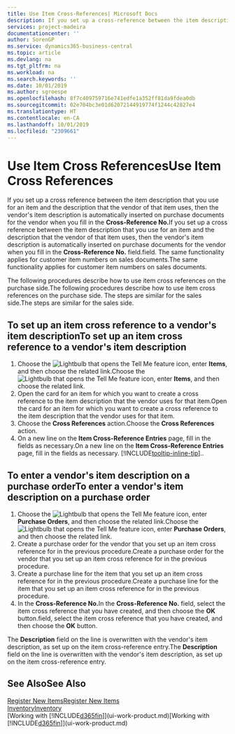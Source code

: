 ```yaml
---
title: Use Item Cross-References| Microsoft Docs
description: If you set up a cross-reference between the item description that you use for an item and the description that the vendor of that item uses, then the vendor's item description is automatically inserted on purchase documents for the vendor when you fill in the **Cross-Reference No.** field.
services: project-madeira
documentationcenter: ''
author: SorenGP
ms.service: dynamics365-business-central
ms.topic: article
ms.devlang: na
ms.tgt_pltfrm: na
ms.workload: na
ms.search.keywords: ''
ms.date: 10/01/2019
ms.author: sgroespe
ms.openlocfilehash: 8f7c409759716e741edfe1a352ff81da9fdea0db
ms.sourcegitcommit: 02e704bc3e01d62072144919774f1244c42827e4
ms.translationtype: HT
ms.contentlocale: en-CA
ms.lasthandoff: 10/01/2019
ms.locfileid: "2309661"
---
```

# <a name="use-item-cross-references"></a><span data-ttu-id="85fad-104">Use Item Cross References</span><span class="sxs-lookup"><span data-stu-id="85fad-104">Use Item Cross References</span></span>
<span data-ttu-id="85fad-105">If you set up a cross reference between the item description that you use for an item and the description that the vendor of that item uses, then the vendor's item description is automatically inserted on purchase documents for the vendor when you fill in the **Cross-Reference No.**</span><span class="sxs-lookup"><span data-stu-id="85fad-105">If you set up a cross reference between the item description that you use for an item and the description that the vendor of that item uses, then the vendor's item description is automatically inserted on purchase documents for the vendor when you fill in the **Cross-Reference No.**</span></span> <span data-ttu-id="85fad-106">field.</span><span class="sxs-lookup"><span data-stu-id="85fad-106">field.</span></span> <span data-ttu-id="85fad-107">The same functionality applies for customer item numbers on sales documents.</span><span class="sxs-lookup"><span data-stu-id="85fad-107">The same functionality applies for customer item numbers on sales documents.</span></span>

<span data-ttu-id="85fad-108">The following procedures describe how to use item cross references on the purchase side.</span><span class="sxs-lookup"><span data-stu-id="85fad-108">The following procedures describe how to use item cross references on the purchase side.</span></span> <span data-ttu-id="85fad-109">The steps are similar for the sales side.</span><span class="sxs-lookup"><span data-stu-id="85fad-109">The steps are similar for the sales side.</span></span>

## <a name="to-set-up-an-item-cross-reference-to-a-vendors-item-description"></a><span data-ttu-id="85fad-110">To set up an item cross reference to a vendor's item description</span><span class="sxs-lookup"><span data-stu-id="85fad-110">To set up an item cross reference to a vendor's item description</span></span>
1. <span data-ttu-id="85fad-111">Choose the ![Lightbulb that opens the Tell Me feature](media/ui-search/search_small.png "Tell me what you want to do") icon, enter **Items**, and then choose the related link.</span><span class="sxs-lookup"><span data-stu-id="85fad-111">Choose the ![Lightbulb that opens the Tell Me feature](media/ui-search/search_small.png "Tell me what you want to do") icon, enter **Items**, and then choose the related link.</span></span>
2. <span data-ttu-id="85fad-112">Open the card for an item for which you want to create a cross reference to the item description that the vendor uses for that item.</span><span class="sxs-lookup"><span data-stu-id="85fad-112">Open the card for an item for which you want to create a cross reference to the item description that the vendor uses for that item.</span></span>
3. <span data-ttu-id="85fad-113">Choose the **Cross References** action.</span><span class="sxs-lookup"><span data-stu-id="85fad-113">Choose the **Cross References** action.</span></span>
4. <span data-ttu-id="85fad-114">On a new line on the **Item Cross-Reference Entries** page, fill in the fields as necessary.</span><span class="sxs-lookup"><span data-stu-id="85fad-114">On a new line on the **Item Cross-Reference Entries** page, fill in the fields as necessary.</span></span> [!INCLUDE[tooltip-inline-tip](includes/tooltip-inline-tip_md.md)]<span data-ttu-id="85fad-115">.</span><span class="sxs-lookup"><span data-stu-id="85fad-115">.</span></span>

## <a name="to-enter-a-vendors-item-description-on-a-purchase-order"></a><span data-ttu-id="85fad-116">To enter a vendor's item description on a purchase order</span><span class="sxs-lookup"><span data-stu-id="85fad-116">To enter a vendor's item description on a purchase order</span></span>
1. <span data-ttu-id="85fad-117">Choose the ![Lightbulb that opens the Tell Me feature](media/ui-search/search_small.png "Tell me what you want to do") icon, enter **Purchase Orders**, and then choose the related link.</span><span class="sxs-lookup"><span data-stu-id="85fad-117">Choose the ![Lightbulb that opens the Tell Me feature](media/ui-search/search_small.png "Tell me what you want to do") icon, enter **Purchase Orders**, and then choose the related link.</span></span>
2. <span data-ttu-id="85fad-118">Create a purchase order for the vendor that you set up an item cross reference for in the previous procedure.</span><span class="sxs-lookup"><span data-stu-id="85fad-118">Create a purchase order for the vendor that you set up an item cross reference for in the previous procedure.</span></span>
3. <span data-ttu-id="85fad-119">Create a purchase line for the item that you set up an item cross reference for in the previous procedure.</span><span class="sxs-lookup"><span data-stu-id="85fad-119">Create a purchase line for the item that you set up an item cross reference for in the previous procedure.</span></span>
4. <span data-ttu-id="85fad-120">In the **Cross-Reference No.**</span><span class="sxs-lookup"><span data-stu-id="85fad-120">In the **Cross-Reference No.**</span></span> <span data-ttu-id="85fad-121">field, select the item cross reference that you have created, and then choose the **OK** button.</span><span class="sxs-lookup"><span data-stu-id="85fad-121">field, select the item cross reference that you have created, and then choose the **OK** button.</span></span>

<span data-ttu-id="85fad-122">The **Description** field on the line is overwritten with the vendor's item description, as set up on the item cross-reference entry.</span><span class="sxs-lookup"><span data-stu-id="85fad-122">The **Description** field on the line is overwritten with the vendor's item description, as set up on the item cross-reference entry.</span></span>

## <a name="see-also"></a><span data-ttu-id="85fad-123">See Also</span><span class="sxs-lookup"><span data-stu-id="85fad-123">See Also</span></span>
[<span data-ttu-id="85fad-124">Register New Items</span><span class="sxs-lookup"><span data-stu-id="85fad-124">Register New Items</span></span>](inventory-how-register-new-items.md)  
[<span data-ttu-id="85fad-125">Inventory</span><span class="sxs-lookup"><span data-stu-id="85fad-125">Inventory</span></span>](inventory-manage-inventory.md)  
<span data-ttu-id="85fad-126">[Working with [!INCLUDE[d365fin](includes/d365fin_md.md)]](ui-work-product.md)</span><span class="sxs-lookup"><span data-stu-id="85fad-126">[Working with [!INCLUDE[d365fin](includes/d365fin_md.md)]](ui-work-product.md)</span></span>
